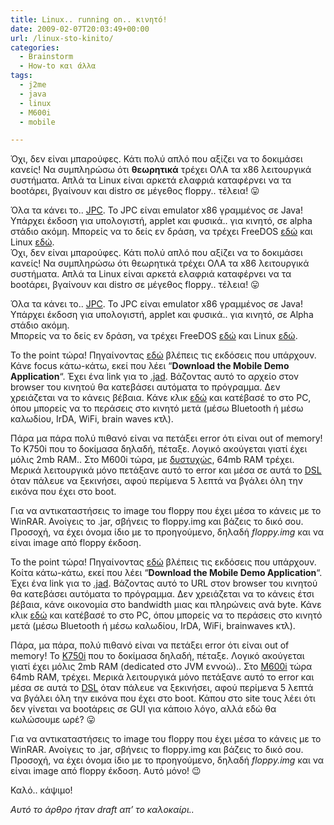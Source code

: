 ```yaml
---
title: Linux.. running on.. κινητό!
date: 2009-02-07T20:03:49+00:00
url: /linux-sto-kinito/
categories:
  - Brainstorm
  - How-to και άλλα
tags:
  - j2me
  - java
  - linux
  - M600i
  - mobile

---
```

Όχι, δεν είναι μπαρούφες. Κάτι πολύ απλό που αξίζει να το δοκιμάσει κανείς! Να συμπληρώσω ότι **θεωρητικά** τρέχει ΟΛΑ τα x86 λειτουργικά συστήματα. Απλά τα Linux είναι αρκετά ελαφριά καταφέρνει να τα bootάρει, βγαίνουν και distro σε μέγεθος floppy.. τέλεια! 😛

Όλα τα κάνει το.. <a href="http://www-jpc.physics.ox.ac.uk" class="broken_link" rel="nofollow">JPC</a>. To JPC είναι emulator x86 γραμμένος σε Java! Υπάρχει έκδοση για υπολογιστή, applet και φυσικά.. για κινητό, σε alpha στάδιο ακόμη. Μπορείς να το δείς εν δράση, να τρέχει FreeDOS <a href="http://www-jpc.physics.ox.ac.uk/Demo.html" class="broken_link" rel="nofollow">εδώ</a> και Linux <a href="http://www-jpc.physics.ox.ac.uk/DemoLinux.html" class="broken_link" rel="nofollow">εδώ</a>.  
Όχι, δεν είναι μπαρούφες. Κάτι πολύ απλό που αξίζει να το δοκιμάσει κανείς! Να συμπληρώσω ότι θεωρητικά τρέχει ΟΛΑ τα x86 λειτουργικά συστήματα. Απλά τα Linux είναι αρκετά ελαφριά καταφέρνει να τα bootάρει, βγαίνουν και distro σε μέγεθος floppy.. τέλεια! 😛

Όλα τα κάνει το.. <a href="http://www-jpc.physics.ox.ac.uk" class="broken_link" rel="nofollow">JPC</a>. To JPC είναι emulator x86 γραμμένος σε Java! Υπάρχει έκδοση για υπολογιστή, applet και φυσικά.. για κινητό, σε Alpha στάδιο ακόμη.  
Μπορείς να το δείς εν δράση, να τρέχει FreeDOS <a href="http://www-jpc.physics.ox.ac.uk/Demo.html" class="broken_link" rel="nofollow">εδώ</a> και Linux <a href="http://www-jpc.physics.ox.ac.uk/DemoLinux.html" class="broken_link" rel="nofollow">εδώ</a>.

To the point τώρα! Πηγαίνοντας <a href="http://www-jpc.physics.ox.ac.uk/getjpc.html" class="broken_link" rel="nofollow">εδώ</a> βλέπεις τις εκδόσεις που υπάρχουν. Κάνε focus κάτω-κάτω, εκεί που λέει &#8220;**Download the Mobile Demo Application**&#8220;. Έχει ένα link για το [.jad](http://en.wikipedia.org/wiki/JAD_(file_format)). Βάζοντας αυτό το αρχείο στον browser του κινητού θα κατεβάσει αυτόματα το πρόγραμμα. Δεν χρειάζεται να το κάνεις βέβαια. Κάνε κλικ <a href="http://www-jpc.physics.ox.ac.uk/mobile/JPC.jar" class="broken_link" rel="nofollow">εδώ</a> και κατέβασέ το στο PC, όπου μπορείς να το περάσεις στο κινητό μετά (μέσω Bluetooth ή μέσω καλωδίου, IrDA, WiFi, brain waves κτλ).

Πάρα μα πάρα πολύ πιθανό είναι να πετάξει error ότι είναι out of memory! Το K750i που το δοκίμασα δηλαδή, πέταξε. Λογικό ακούγεται γιατί έχει μόλις 2mb RAM.. Στο M600i τώρα, με [δυστυχώς](http://www.google.com/search?q=memory+leak+m600), 64mb RAM τρέχει. Μερικά λειτουργικά μόνο πετάξανε αυτό το error και μέσα σε αυτά το [DSL](http://www.damnsmalllinux.org/) όταν πάλευε να ξεκινήσει, αφού περίμενα 5 λεπτά να βγάλει όλη την εικόνα που έχει στο boot.

Για να αντικαταστήσεις το image του floppy που έχει μέσα το κάνεις με το WinRAR. Ανοίγεις το .jar, σβήνεις το floppy.img και βάζεις το δικό σου. Προσοχή, να έχει όνομα ίδιο με το προηγούμενο, δηλαδή _floppy.img_ και να είναι image από floppy έκδοση.

To the point τώρα! Πηγαίνοντας <a href="http://www-jpc.physics.ox.ac.uk/getjpc.html" class="broken_link" rel="nofollow">εδώ</a> βλέπεις τις εκδόσεις που υπάρχουν. Κοίτα κάτω-κάτω, εκεί που λέει &#8220;**Download the Mobile Demo Application**&#8220;. Έχει ένα link για το [.jad](http://en.wikipedia.org/wiki/JAD_(file_format)). Βάζοντας αυτό το URL στον browser του κινητού θα κατεβάσει αυτόματα το πρόγραμμα. Δεν χρειάζεται να το κάνεις έτσι βέβαια, κάνε οικονομία στο bandwidth μιας και πληρώνεις ανά byte. Κάνε κλικ <a href="http://www-jpc.physics.ox.ac.uk/mobile/JPC.jar" class="broken_link" rel="nofollow">εδώ</a> και κατέβασέ το στο PC, όπου μπορείς να το περάσεις στο κινητό μετά (μέσω Bluetooth ή μέσω καλωδίου, IrDA, WiFi, brainwaves κτλ).

Πάρα, μα πάρα, πολύ πιθανό είναι να πετάξει error ότι είναι out of memory! Το [K750i](http://www.gsmarena.com/sony_ericsson_k750-1090.php) που το δοκίμασα δηλαδή, πέταξε. Λογικό ακούγεται γιατί έχει μόλις 2mb RAM (dedicated στο JVM εννοώ).. Στο [M600i](http://www.gsmarena.com/sony_ericsson_m600-1425.php) τώρα 64mb RAM, τρέχει. Μερικά λειτουργικά μόνο πετάξανε αυτό το error και μέσα σε αυτά το [DSL](http://www.damnsmalllinux.org/) όταν πάλευε να ξεκινήσει, αφού περίμενα 5 λεπτά να βγάλει όλη την εικόνα που έχει στο boot. Κάπου στο site τους λέει ότι δεν γίνεται να bootάρεις σε GUI για κάποιο λόγο, αλλά εδώ θα κωλώσουμε ωρέ? 😛

Για να αντικαταστήσεις το image του floppy που έχει μέσα το κάνεις με το WinRAR. Ανοίγεις το .jar, σβήνεις το floppy.img και βάζεις το δικό σου. Προσοχή, να έχει όνομα ίδιο με το προηγούμενο, δηλαδή _floppy.img_ και να είναι image από floppy έκδοση. Αυτό μόνο! 😉

Καλό.. κάψιμο!

_Αυτό το άρθρο ήταν draft απ&#8217; το καλοκαίρι.._
